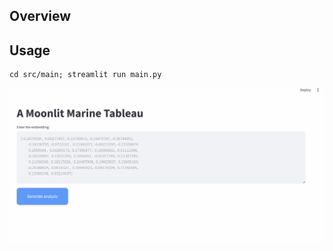 ## Overview


## Usage

```
cd src/main; streamlit run main.py
```

<img src='./assets/animation_for_rag.gif'/>
